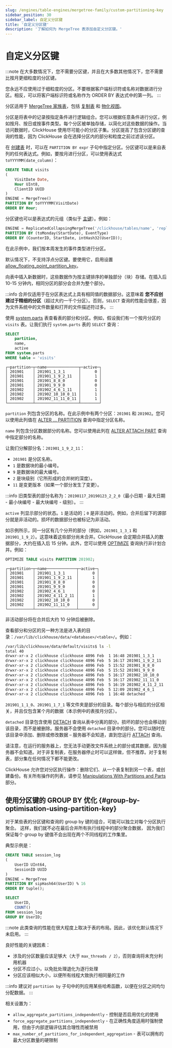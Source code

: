 ```yaml
---
slug: /engines/table-engines/mergetree-family/custom-partitioning-key
sidebar_position: 30
sidebar_label: 自定义分区键
title: '自定义分区键'
description: '了解如何为 MergeTree 表添加自定义分区键。'
---
```


# 自定义分区键

:::note
在大多数情况下，您不需要分区键，并且在大多数其他情况下，您不需要比按月更细粒度的分区键。

您永远不应使用过于细粒度的分区。不要根据客户端标识符或名称对数据进行分区。相反，可以将客户端标识符或名称作为 ORDER BY 表达式中的第一列。
:::

分区适用于 [MergeTree 家族表](../../../engines/table-engines/mergetree-family/mergetree.md)，包括 [复制表](../../../engines/table-engines/mergetree-family/replication.md) 和 [物化视图](/sql-reference/statements/create/view#materialized-view)。

分区是将表中的记录按指定条件进行逻辑组合。您可以根据任意条件进行分区，例如按月、按日或按事件类型。每个分区被单独存储，以简化对这些数据的操作。当访问数据时，ClickHouse 使用尽可能小的分区子集。分区提高了包含分区键的查询的性能，因为 ClickHouse 会在选择分区内的部分和粒度之前过滤该分区。

在 [创建表](../../../engines/table-engines/mergetree-family/mergetree.md#table_engine-mergetree-creating-a-table) 时，可以在 `PARTITION BY expr` 子句中指定分区。分区键可以是来自表列的任何表达式。例如，要按月进行分区，可以使用表达式 `toYYYYMM(date_column)`：

``` sql
CREATE TABLE visits
(
    VisitDate Date,
    Hour UInt8,
    ClientID UUID
)
ENGINE = MergeTree()
PARTITION BY toYYYYMM(VisitDate)
ORDER BY Hour;
```

分区键也可以是表达式的元组（类似于 [主键](../../../engines/table-engines/mergetree-family/mergetree.md#primary-keys-and-indexes-in-queries)）。例如：

``` sql
ENGINE = ReplicatedCollapsingMergeTree('/clickhouse/tables/name', 'replica1', Sign)
PARTITION BY (toMonday(StartDate), EventType)
ORDER BY (CounterID, StartDate, intHash32(UserID));
```

在此示例中，我们按本周发生的事件类型进行分区。

默认情况下，不支持浮点分区键。要使用它，启用设置 [allow_floating_point_partition_key](../../../operations/settings/merge-tree-settings.md#allow_floating_point_partition_key)。

向表中插入新数据时，这些数据作为按主键排序的单独部分（块）存储。在插入后 10-15 分钟内，相同分区的部分会合并为整个部分。

:::info
合并仅适用于在分区表达式上具有相同值的数据部分。这意味着 **您不应创建过于精细的分区**（超过大约一千个分区）。否则，`SELECT` 查询的性能会很差，因为文件系统中的文件数量和打开的文件描述符过多。
:::

使用 [system.parts](../../../operations/system-tables/parts.md) 表查看表的部分和分区。例如，假设我们有一个按月分区的 `visits` 表。让我们执行 `system.parts` 表的 `SELECT` 查询：

``` sql
SELECT
    partition,
    name,
    active
FROM system.parts
WHERE table = 'visits'
```

``` text
┌─partition─┬─name──────────────┬─active─┐
│ 201901    │ 201901_1_3_1      │      0 │
│ 201901    │ 201901_1_9_2_11   │      1 │
│ 201901    │ 201901_8_8_0      │      0 │
│ 201901    │ 201901_9_9_0      │      0 │
│ 201902    │ 201902_4_6_1_11   │      1 │
│ 201902    │ 201902_10_10_0_11 │      1 │
│ 201902    │ 201902_11_11_0_11 │      1 │
└───────────┴───────────────────┴────────┘
```

`partition` 列包含分区的名称。在此示例中有两个分区：`201901` 和 `201902`。您可以使用此列值在 [ALTER ... PARTITION](../../../sql-reference/statements/alter/partition.md) 查询中指定分区名称。

`name` 列包含分区数据部分的名称。您可以使用此列在 [ALTER ATTACH PART](/sql-reference/statements/alter/partition#attach-partitionpart) 查询中指定部分的名称。

让我们分解部分名：`201901_1_9_2_11`：

- `201901` 是分区名称。
- `1` 是数据块的最小编号。
- `9` 是数据块的最大编号。
- `2` 是块级别（它所形成的合并树的深度）。
- `11` 是变更版本（如果一个部分发生了变更）。

:::info
旧类型表的部分名称为：`20190117_20190123_2_2_0`（最小日期 - 最大日期 - 最小块编号 - 最大块编号 - 级别）。
:::

`active` 列显示部分的状态。`1` 是活动的；`0` 是非活动的。例如，合并后留下的源部分就是非活动的。损坏的数据部分也被标记为非活动。

如示例所示，同一分区有几个分开的部分（例如，`201901_1_3_1` 和 `201901_1_9_2`）。这意味着这些部分尚未合并。ClickHouse 会定期合并插入的数据部分，大约在插入后 15 分钟。此外，您可以使用 [OPTIMIZE](../../../sql-reference/statements/optimize.md) 查询执行非计划合并。例如：

``` sql
OPTIMIZE TABLE visits PARTITION 201902;
```

``` text
┌─partition─┬─name─────────────┬─active─┐
│ 201901    │ 201901_1_3_1     │      0 │
│ 201901    │ 201901_1_9_2_11  │      1 │
│ 201901    │ 201901_8_8_0     │      0 │
│ 201901    │ 201901_9_9_0     │      0 │
│ 201902    │ 201902_4_6_1     │      0 │
│ 201902    │ 201902_4_11_2_11 │      1 │
│ 201902    │ 201902_10_10_0   │      0 │
│ 201902    │ 201902_11_11_0   │      0 │
└───────────┴──────────────────┴────────┘
```

非活动部分将在合并后大约 10 分钟后被删除。

查看部分和分区的另一种方法是进入表的目录：`/var/lib/clickhouse/data/<database>/<table>/`。例如：

``` bash
/var/lib/clickhouse/data/default/visits$ ls -l
total 40
drwxr-xr-x 2 clickhouse clickhouse 4096 Feb  1 16:48 201901_1_3_1
drwxr-xr-x 2 clickhouse clickhouse 4096 Feb  5 16:17 201901_1_9_2_11
drwxr-xr-x 2 clickhouse clickhouse 4096 Feb  5 15:52 201901_8_8_0
drwxr-xr-x 2 clickhouse clickhouse 4096 Feb  5 15:52 201901_9_9_0
drwxr-xr-x 2 clickhouse clickhouse 4096 Feb  5 16:17 201902_10_10_0
drwxr-xr-x 2 clickhouse clickhouse 4096 Feb  5 16:17 201902_11_11_0
drwxr-xr-x 2 clickhouse clickhouse 4096 Feb  5 16:19 201902_4_11_2_11
drwxr-xr-x 2 clickhouse clickhouse 4096 Feb  5 12:09 201902_4_6_1
drwxr-xr-x 2 clickhouse clickhouse 4096 Feb  1 16:48 detached
```

`201901_1_1_0`、`201901_1_7_1` 等文件夹是部分的目录。每个部分与相应的分区相关，并且仅包含某个月的数据（本示例中的表按月分区）。

`detached` 目录包含使用 [DETACH](/sql-reference/statements/detach) 查询从表中分离的部分。损坏的部分也会移动到该目录，而不是被删除。服务器不会使用 `detached` 目录中的部分。您可以随时在该目录中添加、删除或修改数据 – 服务器不会知道，直到您运行 [ATTACH](/sql-reference/statements/alter/partition#attach-partitionpart) 查询。

请注意，在运行的服务器上，您无法手动更改文件系统上的部分或其数据，因为服务器不会知道。对于非复制表，在服务器停止时可以这样做，但不推荐。对于复制表，部分集在任何情况下都不能更改。

ClickHouse 允许您对分区执行操作：删除它们、从一个表复制到另一个表，或创建备份。有关所有操作的列表，请参见 [Manipulations With Partitions and Parts](/sql-reference/statements/alter/partition) 部分。

## 使用分区键的 GROUP BY 优化 {#group-by-optimisation-using-partition-key}

对于某些表的分区键和查询的 group by 键的组合，可能可以独立对每个分区执行聚合。
这样，我们就不必在最后合并所有执行线程中的部分聚合数据，
因为我们保证每个 group by 键值不会出现在两个不同线程的工作集里。

典型示例是：

``` sql
CREATE TABLE session_log
(
    UserID UInt64,
    SessionID UUID
)
ENGINE = MergeTree
PARTITION BY sipHash64(UserID) % 16
ORDER BY tuple();

SELECT
    UserID,
    COUNT()
FROM session_log
GROUP BY UserID;
```

:::note
此类查询的性能在很大程度上取决于表的布局。因此，该优化默认情况下未启用。
:::

良好性能的关键因素：

- 涉及的分区数量应该足够大（大于 `max_threads / 2`），否则查询将未充分利用机器
- 分区不应过小，以免批处理退化为逐行处理
- 分区应该相似大小，以便所有线程大致执行相同量的工作

:::info
建议对 `partition by` 子句中的列应用某些哈希函数，以便在分区之间均匀分配数据。
:::

相关设置为：

- `allow_aggregate_partitions_independently` - 控制是否启用优化的使用
- `force_aggregate_partitions_independently` - 在正确性角度适用时强制使用，但由于内部逻辑评估其合理性而被禁用
- `max_number_of_partitions_for_independent_aggregation` - 表可以拥有的最大分区数量的硬限制


